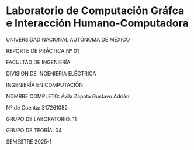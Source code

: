 # Laboratorio de Computación Gráfca e Interacción Humano-Computadora
UNIVERSIDAD NACIONAL AUTÓNOMA DE MÉXICO

REPORTE DE PRÁCTICA Nº 01

FACULTAD DE INGENIERÍA

DIVISIÓN DE INGENIERÍA ELÉCTRICA

INGENIERÍA EN COMPUTACIÓN

NOMBRE COMPLETO: Ávila Zapata Gustavo Adrián

Nº de Cuenta: 317261082

GRUPO DE LABORATORIO: 11

GRUPO DE TEORÍA: 04

SEMESTRE 2025-1
